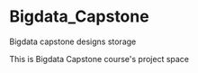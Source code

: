 # Bigdata_Capstone
Bigdata capstone designs storage

This is Bigdata Capstone course's project space

